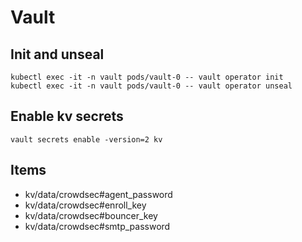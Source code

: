 # Vault

## Init and unseal

```
kubectl exec -it -n vault pods/vault-0 -- vault operator init
kubectl exec -it -n vault pods/vault-0 -- vault operator unseal
```

## Enable kv secrets

```
vault secrets enable -version=2 kv
```

## Items

- kv/data/crowdsec#agent_password
- kv/data/crowdsec#enroll_key
- kv/data/crowdsec#bouncer_key
- kv/data/crowdsec#smtp_password

